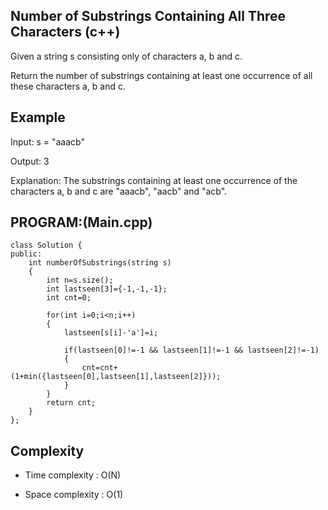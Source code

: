 ## Number of Substrings Containing All Three Characters (c++)
Given a string s consisting only of characters a, b and c.

Return the number of substrings containing at least one occurrence of all these characters a, b and c.
## Example
Input: s = "aaacb"

Output: 3

Explanation: The substrings containing at least one occurrence of the characters a, b and c are "aaacb", "aacb" and "acb". 
## PROGRAM:(Main.cpp)
```
class Solution {
public:
    int numberOfSubstrings(string s) 
    {
        int n=s.size();
        int lastseen[3]={-1,-1,-1};
        int cnt=0;

        for(int i=0;i<n;i++) 
        {
            lastseen[s[i]-'a']=i;

            if(lastseen[0]!=-1 && lastseen[1]!=-1 && lastseen[2]!=-1)
            {
                cnt=cnt+(1+min({lastseen[0],lastseen[1],lastseen[2]}));
            }
        }    
        return cnt;   
    }
};
```
## Complexity
- Time complexity : O(N)

- Space complexity : O(1)
